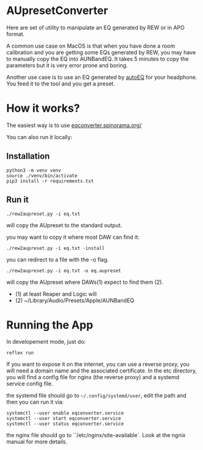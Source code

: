 # AUpresetConverter

Here are set of utility to manipulate an EQ generated by REW or in APO
format.

A common use case on MacOS is that when you have done a room calibration and
you are getting some EQs generated by REW, you may have to manually
copy the EQ into AUNBandEQ. It takes 5 minutes to copy the parameters
but it is very error prone and boring.

Another use case is to use an EQ generated by
[autoEQ](https://github.com/jaakkopasanen/AutoEq/tree/master/results)
for your headphone. You feed it to the tool and you get a preset.

# How it works?

The easiest way is to use <a href="https://eqconverter.spinorama.org/">eqconverter.spinorama.org/</a>

You can also run it locally:

## Installation

```
python3 -m venv venv
source ./venv/bin/activate
pip3 install -r requirements.txt
```

## Run it

```
./rew2aupreset.py -i eq.txt
```

will copy the AUpreset to the standard output.

you may want to copy it where most DAW can find it:

```
./rew2aupreset.py -i eq.txt -install
```

you can redirect to a file with the -o flag.

```
./rew2aupreset.py -i eq.txt -o eq.aupreset
```

will copy the AUpreset where DAWs(1) expect to find them (2).

- (1) at least Reaper and Logic will
- (2) ~/Library/Audio/Presets/Apple/AUNBandEQ

# Running the App

In developement mode, just do:


```
reflex run
```

If you want to expose it on the internet, you can use a reverse proxy, you will need a domain name and the associated certificate.
In the etc directory, you will find a config file for nginx (the reverse proxy) and a systemd service config file.

the systemd file should go to `~/.config/systemd/user`, edit the path and then you can run it via:

```
systemctl --user enable eqconverter.service
systemctl --user start eqconverter.service
systemctl --user status eqconverter.service
```

the nginx file should go to ``/etc/nginx/site-available`. Look at the ngnix manual for more details.



